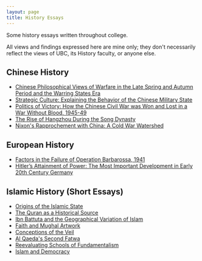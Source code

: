 ```yaml
---
layout: page
title: History Essays
---
```


Some history essays written throughout college.

All views and findings expressed here are mine only; they don't necessarily reflect the views of UBC, its History faculty, or anyone else.

## Chinese History
<ul>
  <li><a href="/assets/files/histessays/ChinesePhilosophicalViewsofWarfareintheLateSpringandAutumnPeriodandtheWarringStatesEra-Feb2019.pdf">Chinese Philosophical Views of Warfare in the Late Spring and Autumn Period and the Warring States Era</a></li>
  <li><a href="/assets/files/histessays/StrategicCultureExplainingtheBehavioroftheChineseMilitaryState-Mar2019.pdf">Strategic Culture: Explaining the Behavior of the Chinese Military State</a></li>
  <li><a href="/assets/files/histessays/PoliticsofVictoryHowtheChineseCivilWarwasWonandLostinaWarWithoutBlood,1945-49-Apr2019.pdf">Politics of Victory: How the Chinese Civil War was Won and Lost in a War Without Blood, 1945-49</a></li>
  <li><a href="/assets/files/histessays/TheRiseofHangzhouDuringtheSongDynasty.pdf">The Rise of Hangzhou During the Song Dynasty</a></li>
  <li><a href="/assets/files/histessays/NixonsRapprochementwithChinaAColdWarWatershed.pdf">Nixon's Rapprochement with China: A Cold War Watershed</a></li>
</ul>

## European History
<ul>
  <li><a href="/assets/files/histessays/FactorsintheFailureofOperationBarbarossa,1941-Feb2020.pdf">Factors in the Failure of Operation Barbarossa, 1941</a></li>
  <li><a href="/assets/files/histessays/Hitler’sAttainmentofPowerTheMostImportantDevelopmentinEarly20thCenturyGermany-Jun2020.pdf">Hitler’s Attainment of Power: The Most Important Development in Early 20th Century Germany</a></li>
</ul>

## Islamic History (Short Essays)
<ul>
  <li><a href="/assets/files/histessays/origins-of-the-islamic-state.pdf">Origins of the Islamic State</a></li>
  <li><a href="/assets/files/histessays/quran-as-historical-source.pdf">The Quran as a Historical Source</a></li>
  <li><a href="/assets/files/histessays/ibn-battuta-and-the-geographical-variation-of-islam.pdf">Ibn Battuta and the Geographical Variation of Islam</a></li>
  <li><a href="/assets/files/histessays/faith-and-mughal-artwork.pdf">Faith and Mughal Artwork</a></li>
  <li><a href="/assets/files/histessays/conceptions-of-the-veil.pdf">Conceptions of the Veil</a></li>
  <li><a href="/assets/files/histessays/al-qaeda-second-fatwa.pdf">Al Qaeda's Second Fatwa</a></li>
  <li><a href="/assets/files/histessays/reevaluating-schools-of-fundamentalism.pdf">Reevaluating Schools of Fundamentalism</a></li>
  <li><a href="/assets/files/histessays/islam-and-democracy.pdf">Islam and Democracy</a></li>
</ul>
